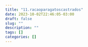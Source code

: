```yaml
---
title: "11.racaoparagatoscastrados"
date: 2023-10-02T22:46:05-03:00
draft: false
slug: ""
description: ""
tags: []
categories: []
---
```


